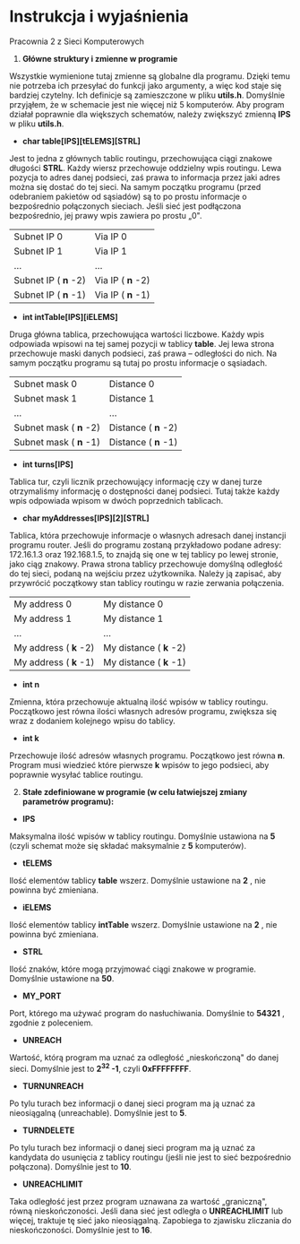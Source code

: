 # **Instrukcja i wyjaśnienia**

Pracownia 2 z Sieci Komputerowych

1. **Główne struktury i zmienne w programie**

Wszystkie wymienione tutaj zmienne są globalne dla programu. Dzięki temu nie potrzeba ich przesyłać do funkcji jako argumenty, a więc kod staje się bardziej czytelny. Ich definicje są zamieszczone w pliku **utils.h**. Domyślnie przyjąłem, że w schemacie jest nie więcej niż 5 komputerów. Aby program działał poprawnie dla większych schematów, należy zwiększyć zmienną **IPS** w pliku **utils.h**.

   * **char table[IPS][tELEMS][STRL]**

Jest to jedna z głównych tablic routingu, przechowująca ciągi znakowe długości **STRL**. Każdy wiersz przechowuje oddzielny wpis routingu. Lewa pozycja to adres danej podsieci, zaś prawa to informacja przez jaki adres można się dostać do tej sieci. Na samym początku programu (przed odebraniem pakietów od sąsiadów) są to po prostu informacje o bezpośrednio połączonych sieciach. Jeśli sieć jest podłączona bezpośrednio, jej prawy wpis zawiera po prostu „0&quot;.

|   |   |
| --- | --- |
| Subnet IP 0 | Via IP 0 |
| Subnet IP 1 | Via IP 1 |
| … | … |
| Subnet IP ( **n** -2) | Via IP ( **n** -2) |
| Subnet IP ( **n** -1) | Via IP ( **n** -1) |

   * **int intTable[IPS][iELEMS]**

Druga główna tablica, przechowująca wartości liczbowe. Każdy wpis odpowiada wpisowi na tej samej pozycji w tablicy **table**. Jej lewa strona przechowuje maski danych podsieci, zaś prawa – odległości do nich. Na samym początku programu są tutaj po prostu informacje o sąsiadach.

|   |   |
| --- | --- |
| Subnet mask 0 | Distance 0 |
| Subnet mask 1 | Distance 1 |
| … | … |
| Subnet mask ( **n** -2) | Distance ( **n** -2) |
| Subnet mask ( **n** -1) | Distance ( **n** -1) |

   * **int turns[IPS]**

Tablica tur, czyli licznik przechowujący informację czy w danej turze otrzymaliśmy informację o dostępności danej podsieci. Tutaj także każdy wpis odpowiada wpisom w dwóch poprzednich tablicach.

   * **char myAddresses[IPS][2][STRL]**

Tablica, która przechowuje informacje o własnych adresach danej instancji programu router. Jeśli do programu zostaną przykładowo podane adresy: 172.16.1.3 oraz 192.168.1.5, to znajdą się one w tej tablicy po lewej stronie, jako ciąg znakowy. Prawa strona tablicy przechowuje domyślną odległość do tej sieci, podaną na wejściu przez użytkownika. Należy ją zapisać, aby przywrócić początkowy stan tablicy routingu w razie zerwania połączenia.

|   |   |
| --- | --- |
| My address 0 | My distance 0 |
| My address 1 | My distance 1 |
| … | … |
| My address ( **k** -2) | My distance ( **k** -2) |
| My address ( **k** -1) | My distance ( **k** -1) |

   * **int n**

Zmienna, która przechowuje aktualną ilość wpisów w tablicy routingu. Początkowo jest równa ilości własnych adresów programu, zwiększa się wraz z dodaniem kolejnego wpisu do tablicy.

   * **int k**

Przechowuje ilość adresów własnych programu. Początkowo jest równa **n**. Program musi wiedzieć które pierwsze **k** wpisów to jego podsieci, aby poprawnie wysyłać tablice routingu.

2. **Stałe zdefiniowane w programie (w celu łatwiejszej zmiany parametrów programu):**
   
* **IPS**

Maksymalna ilość wpisów w tablicy routingu. Domyślnie ustawiona na **5** (czyli schemat może się składać maksymalnie z **5** komputerów).

   * **tELEMS**

Ilość elementów tablicy **table** wszerz. Domyślnie ustawione na **2** , nie powinna być zmieniana.

   * **iELEMS**

Ilość elementów tablicy **intTable** wszerz. Domyślnie ustawione na **2** , nie powinna być zmieniana.

   * **STRL**

Ilość znaków, które mogą przyjmować ciągi znakowe w programie. Domyślnie ustawione na **50**.

   * **MY\_PORT**

Port, którego ma używać program do nasłuchiwania. Domyślnie to **54321** , zgodnie z poleceniem.

   * **UNREACH**

Wartość, którą program ma uznać za odległość „nieskończoną&quot; do danej sieci. Domyślnie jest to
**2<sup>32</sup> -1**, czyli **0xFFFFFFFF**.

   * **TURNUNREACH**

Po tylu turach bez informacji o danej sieci program ma ją uznać za nieosiągalną (unreachable). Domyślnie jest to **5**.

   * **TURNDELETE**

Po tylu turach bez informacji o danej sieci program ma ją uznać za kandydata do usunięcia z tablicy routingu (jeśli nie jest to sieć bezpośrednio połączona). Domyślnie jest to **10**.

   * **UNREACHLIMIT**

Taka odległość jest przez program uznawana za wartość „graniczną&quot;, równą nieskończoności. Jeśli dana sieć jest odległa o **UNREACHLIMIT** lub więcej, traktuje tę sieć jako nieosiągalną. Zapobiega to zjawisku zliczania do nieskończoności. Domyślnie jest to **16**.